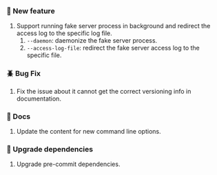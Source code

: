 ### 🎉 New feature

1. Support running fake server process in background and redirect the access log to the specific log file.
   1. ``--daemon``: daemonize the fake server process.
   2. ``--access-log-file``: redirect the fake server access log to the specific file.


### 🪲 Bug Fix

1. Fix the issue about it cannot get the correct versioning info in documentation.


[//]: # (### ♻️ Refactor)

[//]: # ()
[//]: # (1. content ...)


[//]: # (### 🍀 Improvement)

[//]: # ()
[//]: # (1. content ...)


### 📑 Docs

1. Update the content for new command line options.


### 🤖 Upgrade dependencies

[//]: # (1. Upgrade the Python dependencies.)

1. Upgrade pre-commit dependencies.

[//]: # (3. Upgrade the CI reusable workflows.)

[//]: # ()
[//]: # (   1. Upgrade SonarQube and update its configuration)

[//]: # ()
[//]: # (   2. Update the usage because upgrading the artifact actions)

[//]: # (### 🚮Deprecate)

[//]: # ()
[//]: # (1. Deprecate and remove version 0.3.0 because it has multiple issue, and it cannot upload same version file to PyPI.)
